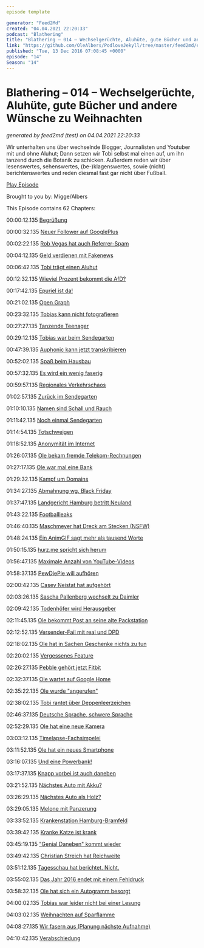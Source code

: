 ```yaml
---
episode template

generator: "Feed2Md"
created: "04.04.2021 22:20:33"
podcast: "Blathering"
title: "Blathering – 014 – Wechselgerüchte, Aluhüte, gute Bücher und andere Wünsche zu Weihnachten"
link: "https://github.com/OleAlbers/PodloveJekyll/tree/master/feed2md/example/export/seasons/1/2016/12/Blathering___014___Wechselgerüchte__Aluhüte__gute_Bücher_und_andere_Wünsche_zu_Weihnachten.md"
published: "Tue, 13 Dec 2016 07:08:45 +0000"
episode: "14"
Season: "14"
---
```


# Blathering – 014 – Wechselgerüchte, Aluhüte, gute Bücher und andere Wünsche zu Weihnachten
_generated by feed2md (test) on 04.04.2021 22:20:33_

Wir unterhalten uns über wechselnde Blogger, Journalisten und Youtuber mit und ohne Aluhut; Dann setzen wir Tobi selbst mal einen auf, um ihn tanzend durch die Botanik zu schicken. Außerdem reden wir über lesenswertes, sehenswertes, (be-)klagenswertes, sowie (nicht) berichtenswertes und reden diesmal fast gar nicht über Fußball.

[Play Episode](https://www.blathering.de/podlove/file/129/s/feed/c/mp3/blathering_014.mp3)

Brought to you by: Migge/Albers

This Episode contains 62 Chapters:


00:00:12.135 [Begrüßung]()

00:00:32.135 [Neuer Follower auf GooglePlus]()

00:02:22.135 [Rob Vegas hat auch Referrer-Spam](https://twitter.com/robvegas/status/804776038123401216)

00:04:12.135 [Geld verdienen mit Fakenews](https://www.buzzfeed.com/craigsilverman/how-macedonia-became-a-global-hub-for-pro-trump-misinfo)

00:06:42.135 [Tobi trägt einen Aluhut](https://twitter.com/Illuminatus23/status/806831795656388608)

00:12:32.135 [Wieviel Prozent bekommt die AfD?](http://www.wahlrecht.de/umfragen/index.htm)

00:17:42.135 [Epuriel ist da!](https://www.epuriel.de/)

00:21:02.135 [Open Graph](http://ogp.me/)

00:23:32.135 [Tobias kann nicht fotografieren]()

00:27:27.135 [Tanzende Teenager](https://twitter.com/girlposts/status/806080748902121472)

00:29:12.135 [Tobias war beim Sendegarten](http://sendegarten.de/2016/12/11/seg013-gabelschlunke/)

00:47:39.135 [Auphonic kann jetzt transkribieren](https://auphonic.com/blog/2016/12/02/make-podcasts-searchable-speech-to-text/)

00:52:02.135 [Spaß beim Hausbau](http://haeuslebauer.club/)

00:57:32.135 [Es wird ein wenig faserig]()

00:59:57.135 [Regionales Verkehrschaos](http://fahrenkroen125.de/)

01:02:57.135 [Zurück im Sendegarten]()

01:10:10.135 [Namen sind Schall und Rauch](https://www.youtube.com/watch?v=Nlvbq08W_4g)

01:11:42.135 [Noch einmal Sendegarten]()

01:14:54.135 [Totschweigen]()

01:18:52.135 [Anonymität im Internet]()

01:26:07.135 [Ole bekam fremde Telekom-Rechnungen](https://en.wikipedia.org/wiki/NO_CARRIER)

01:27:17.135 [Ole war mal eine Bank]()

01:29:32.135 [Kampf um Domains](https://de.wikipedia.org/wiki/Mercedes-Benz_E-Klasse#Sonstiges)

01:34:27.135 [Abmahnung wg. Black Friday](https://www.mobilegeeks.de/news/black-friday-wortmarke-abmahnung/)

01:37:47.135 [Landgericht Hamburg betritt Neuland](https://netzpolitik.org/2016/befuerchtungen-bestaetigt-erste-entscheidung-in-deutschland-nach-eugh-urteil-verschaerft-linkhaftung/)

01:43:22.135 [Footballleaks](http://sportsandlaw.de/football-leaks-der-fall-oezil-und-ein-kurzer-blick-auf-die-rolle-des-spielervermittlers)

01:46:40.135 [Maschmeyer hat Dreck am Stecken (NSFW)](http://www.handelsblatt.com/unternehmen/banken-versicherungen/cum-ex/geldanlage-maschmeyer-sieht-sich-als-opfer-von-cum-ex-geschaeften/14871452.html)

01:48:24.135 [Ein AnimGIF sagt mehr als tausend Worte]()

01:50:15.135 [hurz.me spricht sich herum](http://hurz.me/)

01:56:47.135 [Maximale Anzahl von YouTube-Videos](https://www.youtube.com/watch?v=gocwRvLhDf8)

01:58:37.135 [PewDiePie will aufhören](https://de.wikipedia.org/wiki/PewDiePie)

02:00:42.135 [Casey Neistat hat aufgehört](https://de.wikipedia.org/wiki/Casey_Neistat)

02:03:26.135 [Sascha Pallenberg wechselt zu Daimler](http://t3n.de/news/mobile-geeks-sascha-pallenberg-daimler-775036/)

02:09:42.135 [Todenhöfer wird Herausgeber](http://www.spiegel.de/kultur/gesellschaft/juergen-todenhoefer-neuer-herausgeber-bei-der-freitag-a-1124857.html)

02:11:45.135 [Ole bekommt Post an seine alte Packstation](https://wasd-magazin.de/)

02:12:52.135 [Versender-Fail mit real und DPD]()

02:18:02.135 [Ole hat in Sachen Geschenke nichts zu tun]()

02:20:02.135 [Vergessenes Feature]()

02:26:27.135 [Pebble gehört jetzt Fitbit](https://www.heise.de/newsticker/meldung/Fitbit-filetiert-Startup-Pebble-Keine-neuen-Pebble-Smartwatches-mehr-3564927.html)

02:32:37.135 [Ole wartet auf Google Home](https://jaxenter.de/conversational-actions-google-home-50536)

02:35:22.135 [Ole wurde "angerufen"](https://www.heise.de/ix/editors/ix_redakteur_3317420.html)

02:38:02.135 [Tobi rantet über Deppenleerzeichen](http://www.thilo-baum.de/blog/sprache/strich-oder-nicht-strich/)

02:46:37.135 [Deutsche Sprache, schwere Sprache](https://de.wikipedia.org/wiki/Dufflecoat)

02:52:29.135 [Ole hat eine neue Kamera](https://www.sony.de/electronics/cyber-shot-kompaktkameras/dsc-hx400-hx400v)

03:03:12.135 [Timelapse-Fachsimpelei](https://lrtimelapse.com/)

03:11:52.135 [Ole hat ein neues Smartphone](https://oneplus.net/de/oneplus-3t)

03:16:07.135 [Und eine Powerbank!]()

03:17:37.135 [Knapp vorbei ist auch daneben](https://www.google.de/maps/@53.5672797,10.031087,19z?hl=de)

03:21:52.135 [Nächstes Auto mit Akku?](http://www.mercedes-benz.de/content/germany/mpc/mpc_germany_website/de/home_mpc/passengercars/home/new_cars/models/b-class/w242.html)

03:26:29.135 [Nächstes Auto als Holz?](http://www.spiegel.de/auto/aktuell/holzteile-fuer-autos-vom-forschungsprojekt-hammer-entwickelt-a-838912.html)

03:29:05.135 [Melone mit Panzerung](https://www.youtube.com/watch?v=DWkYRh6OXy8)

03:33:52.135 [Krankenstation Hamburg-Bramfeld]()

03:39:42.135 [Kranke Katze ist krank](https://de.wikipedia.org/wiki/Chronische_Nierenerkrankung_der_Katze)

03:45:19.135 ["Genial Daneben" kommt wieder](http://www.sat1.de/tv/genial-daneben/genial-daneben-kommt-zurueck)

03:49:42.135 [Christian Streich hat Reichweite](http://www.n-tv.de/mediathek/videos/sport/Streich-haelt-Plaedoyer-gegen-Fremdenhass-und-die-AfD-article19295961.html)

03:51:12.135 [Tagesschau hat berichtet. Nicht.](https://twitter.com/SimonHurtz/status/806185677486510080)

03:55:02.135 [Das Jahr 2016 endet mit einem Fehldruck](https://twitter.com/AlexHoaxmaster/status/807252361605419009?lang=de)

03:58:32.135 [Ole hat sich ein Autogramm besorgt](http://www.guidoschroeter.de/)

04:00:02.135 [Tobias war leider nicht bei einer Lesung](http://kaiserinnenreich.de/2016/11/24/alles-inklusive-buch-danke/)

04:03:02.135 [Weihnachten auf Sparflamme]()

04:08:27.135 [Wir fasern aus (Planung nächste Aufnahme)]()

04:10:42.135 [Verabschiedung]()


